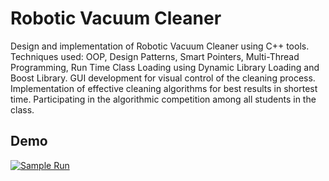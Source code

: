 # Robotic Vacuum Cleaner
Design and implementation of Robotic Vacuum Cleaner using C++ tools.
Techniques used: OOP, Design Patterns, Smart Pointers, Multi-Thread Programming, Run Time Class Loading using Dynamic Library Loading and  Boost Library.
GUI development for visual control of the cleaning process.
Implementation of effective cleaning algorithms for best results in shortest time. 
Participating in the algorithmic competition among all students in the class.

## Demo
[![Sample Run](https://raw.githubusercontent.com/orlovD/RoboticVacuumCleaner/master/robotDemo.gif)](https://youtu.be/fobaeZ4Zzko/)
